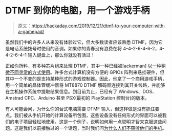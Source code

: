 # DTMF 到你的电脑，用一个游戏手柄

> 原文：<https://hackaday.com/2019/12/21/dtmf-to-your-computer-with-a-gamepad/>

虽然我们中的许多人从来没有体验过它，但大多数读者应该熟悉 DTMF，因为它是电话系统拨号时使用的音调。如果你的青春没有浪费在将 4-4-2-6-4-6-2，4-4-2-6-4-1 输入键盘上，那么你就没有活过！

正如你所料，有多种芯片组来处理 DTMF，其中一种已经被[ackerman] [以一种稍微不同寻常的方式使用](https://github.com/rpsubc8/gamepadDTMF)。许多台式计算机没有方便的 GPIOs 阵列来悬挂硬件，但其中一个不变的是支持某种形式的游戏控制器。因此，他拿了一个商用游戏手柄，用一个简单的晶体管缓冲器将 MT8870 DTMF 解码器连接到其开关线路，并能够在主机操作系统中提取结果信息。到目前为止，已经有了 Windows、DOS、Amstrad CPC、Arduino 甚至 PSX(最初的 PlayStation 控制台)的版本。

有人可能会问，为什么你的台式电脑需要 DTMF 输入，但这样做是没有抓住要点。我们被从手机开始的计算设备所包围，这些设备没有任何形式的界面可以被我们的电子项目轻松地使用，这是一个例子，说明如何用一点聪明才智来克服这些问题。这是我们以前接触过的一个话题，当时我们问[为什么人们不窃听他们的手机](https://hackaday.com/2018/10/18/ask-hackaday-why-arent-we-hacking-cellphones/)。